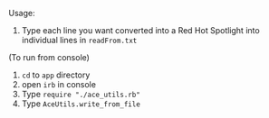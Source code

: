 Usage:
1. Type each line you want converted into a Red Hot Spotlight into individual lines in `readFrom.txt`

(To run from console)
1. `cd` to `app` directory
2. open `irb` in console
3. Type `require "./ace_utils.rb"`
4. Type `AceUtils.write_from_file`
